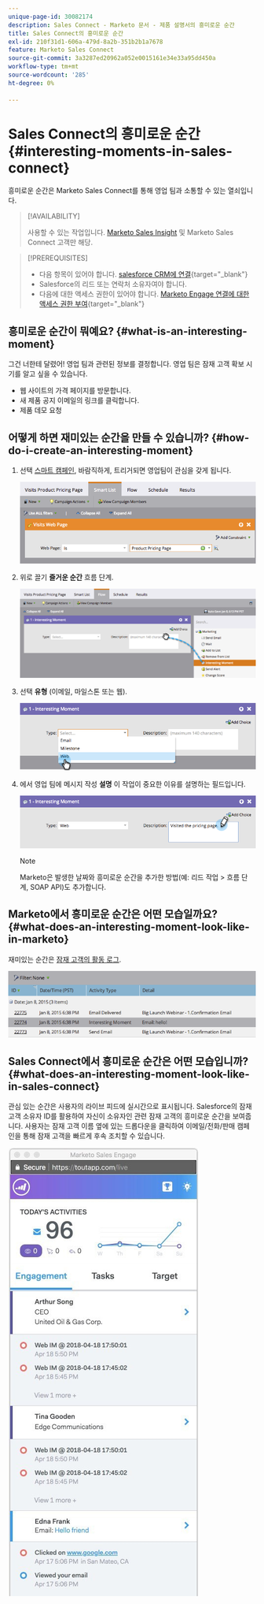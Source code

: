 ```yaml
---
unique-page-id: 30082174
description: Sales Connect - Marketo 문서 - 제품 설명서의 흥미로운 순간
title: Sales Connect의 흥미로운 순간
exl-id: 210f31d1-606a-479d-8a2b-351b2b1a7678
feature: Marketo Sales Connect
source-git-commit: 3a3287ed20962a052e0015161e34e33a95dd450a
workflow-type: tm+mt
source-wordcount: '285'
ht-degree: 0%

---
```


# Sales Connect의 흥미로운 순간 {#interesting-moments-in-sales-connect}

흥미로운 순간은 Marketo Sales Connect를 통해 영업 팀과 소통할 수 있는 열쇠입니다.

>[!AVAILABILITY]
>
>사용할 수 있는 작업입니다. [Marketo Sales Insight](/help/marketo/product-docs/marketo-sales-insight/msi-for-salesforce/features/tabs-in-the-msi-panel/interesting-moments/using-interesting-moments.md) 및 Marketo Sales Connect 고객만 해당.

>[!PREREQUISITES]
>
>* 다음 항목이 있어야 합니다. [salesforce CRM에 연결](/help/marketo/product-docs/marketo-sales-connect/crm/salesforce-integration/connect-your-sales-connect-account-to-salesforce.md){target="_blank"}
>* Salesforce의 리드 또는 연락처 소유자여야 합니다.
>* 다음에 대한 액세스 권한이 있어야 합니다. [Marketo Engage 연결에 대한 액세스 권한 부여](/help/marketo/product-docs/marketo-sales-connect/marketo/granting-access-to-users.md){target="_blank"}

## 흥미로운 순간이 뭐예요? {#what-is-an-interesting-moment}

그건 너한테 달렸어! 영업 팀과 관련된 정보를 결정합니다. 영업 팀은 잠재 고객 확보 시기를 알고 싶을 수 있습니다.

* 웹 사이트의 가격 페이지를 방문합니다.
* 새 제품 공지 이메일의 링크를 클릭합니다.
* 제품 데모 요청

## 어떻게 하면 재미있는 순간을 만들 수 있습니까? {#how-do-i-create-an-interesting-moment}

1. 선택 [스마트 캠페인](/help/marketo/product-docs/core-marketo-concepts/smart-campaigns/understanding-smart-campaigns.md), 바람직하게, 트리거되면 영업팀이 관심을 갖게 됩니다.

   ![](assets/image2015-1-8-18-3a8-3a54.png)

1. 위로 끌기 **즐거운 순간** 흐름 단계.

   ![](assets/image2015-1-8-18-3a15-3a20.png)

1. 선택 **유형** (이메일, 마일스톤 또는 웹).

   ![](assets/image2015-1-8-18-3a17-3a16.png)

1. 에서 영업 팀에 메시지 작성 **설명** 이 작업이 중요한 이유를 설명하는 필드입니다.

   ![](assets/image2015-1-8-18-3a18-3a23.png)

   >[!NOTE]
   >
   >Marketo은 발생한 날짜와 흥미로운 순간을 추가한 방법(예: 리드 작업 > 흐름 단계, SOAP API)도 추가합니다.

## Marketo에서 흥미로운 순간은 어떤 모습일까요?  {#what-does-an-interesting-moment-look-like-in-marketo}

재미있는 순간은 [잠재 고객의 활동 로그](/help/marketo/product-docs/core-marketo-concepts/smart-lists-and-static-lists/managing-people-in-smart-lists/using-the-person-detail-page.md).

![](assets/image2015-1-14-18-3a45-3a58.png)

## Sales Connect에서 흥미로운 순간은 어떤 모습입니까? {#what-does-an-interesting-moment-look-like-in-sales-connect}

관심 있는 순간은 사용자의 라이브 피드에 실시간으로 표시됩니다. Salesforce의 잠재 고객 소유자 ID를 활용하여 자신이 소유자인 관련 잠재 고객의 흥미로운 순간을 보여줍니다. 사용자는 잠재 고객 이름 옆에 있는 드롭다운을 클릭하여 이메일/전화/판매 캠페인을 통해 잠재 고객을 빠르게 후속 조치할 수 있습니다.

![](assets/engagement.jpg)
